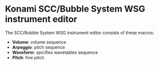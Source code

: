 # Konami SCC/Bubble System WSG instrument editor

The SCC/Bubble System WSG instrument editor consists of these macros:

- **Volume**: volume sequence
- **Arpeggio**: pitch sequence
- **Waveform**: spicifies wavetables sequence
- **Pitch**: fine pitch
